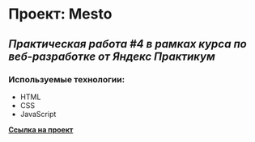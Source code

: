 # Проект: Mesto

## _Практическая работа #4 в рамках курса по веб-разработке от Яндекс Практикум_

### Используемые технологии:

- HTML
- CSS
- JavaScript

**[Ссылка на проект](https://nataliekalinkina.github.io/mesto/)**
